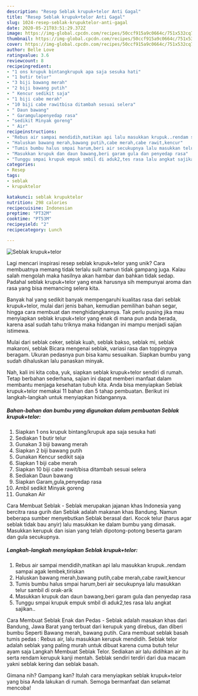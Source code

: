 ```yaml
---
description: "Resep Seblak krupuk+telor Anti Gagal"
title: "Resep Seblak krupuk+telor Anti Gagal"
slug: 1024-resep-seblak-krupuktelor-anti-gagal
date: 2020-05-21T03:51:29.372Z
image: https://img-global.cpcdn.com/recipes/50ccf915a9c0664c/751x532cq70/seblak-krupuktelor-foto-resep-utama.jpg
thumbnail: https://img-global.cpcdn.com/recipes/50ccf915a9c0664c/751x532cq70/seblak-krupuktelor-foto-resep-utama.jpg
cover: https://img-global.cpcdn.com/recipes/50ccf915a9c0664c/751x532cq70/seblak-krupuktelor-foto-resep-utama.jpg
author: Belle Love
ratingvalue: 3.6
reviewcount: 8
recipeingredient:
- "1 ons krupuk bintangkrupuk apa saja sesuka hati"
- "1 butir telur"
- "3 biji bawang merah"
- "2 biji bawang putih"
- " Kencur sedikit saja"
- "1 biji cabe merah"
- "10 biji cabe rawitbisa ditambah sesuai selera"
- " Daun bawang"
- " Garamgulapenyedap rasa"
- "sedikit Minyak goreng"
- " Air"
recipeinstructions:
- "Rebus air sampai mendidih,matikan api lalu masukkan krupuk..rendam sampai agak lembek,tiriskan"
- "Haluskan bawang merah,bawang putih,cabe merah,cabe rawit,kencur"
- "Tumis bumbu halus smpai harum,beri air secukupnya lalu masukkan telur sambil di orak-arik"
- "Masukkan krupuk dan daun bawang,beri garam gula dan penyedap rasa"
- "Tunggu smpai krupuk empuk smbil di aduk2,tes rasa lalu angkat sajikan.."
categories:
- Resep
tags:
- seblak
- krupuktelor

katakunci: seblak krupuktelor 
nutrition: 298 calories
recipecuisine: Indonesian
preptime: "PT32M"
cooktime: "PT53M"
recipeyield: "2"
recipecategory: Lunch

---
```



![Seblak krupuk+telor](https://img-global.cpcdn.com/recipes/50ccf915a9c0664c/751x532cq70/seblak-krupuktelor-foto-resep-utama.jpg)

Lagi mencari inspirasi resep seblak krupuk+telor yang unik? Cara membuatnya memang tidak terlalu sulit namun tidak gampang juga. Kalau salah mengolah maka hasilnya akan hambar dan bahkan tidak sedap. Padahal seblak krupuk+telor yang enak harusnya sih mempunyai aroma dan rasa yang bisa memancing selera kita.

Banyak hal yang sedikit banyak mempengaruhi kualitas rasa dari seblak krupuk+telor, mulai dari jenis bahan, kemudian pemilihan bahan segar, hingga cara membuat dan menghidangkannya. Tak perlu pusing jika mau menyiapkan seblak krupuk+telor yang enak di mana pun anda berada, karena asal sudah tahu triknya maka hidangan ini mampu menjadi sajian istimewa.

Mulai dari seblak ceker, seblak kuah, seblak bakso, seblak mi, seblak makaroni, seblak Bicara mengenai seblak, variasi rasa dan toppingnya beragam. Ukuran pedasnya pun bisa kamu sesuaikan. Siapkan bumbu yang sudah dihaluskan lalu panaskan minyak.


Nah, kali ini kita coba, yuk, siapkan seblak krupuk+telor sendiri di rumah. Tetap berbahan sederhana, sajian ini dapat memberi manfaat dalam membantu menjaga kesehatan tubuh kita. Anda bisa menyiapkan Seblak krupuk+telor memakai 11 bahan dan 5 tahap pembuatan. Berikut ini langkah-langkah untuk menyiapkan hidangannya.

<!--inarticleads1-->

##### Bahan-bahan dan bumbu yang digunakan dalam pembuatan Seblak krupuk+telor:

1. Siapkan 1 ons krupuk bintang/krupuk apa saja sesuka hati
1. Sediakan 1 butir telur
1. Gunakan 3 biji bawang merah
1. Siapkan 2 biji bawang putih
1. Gunakan  Kencur sedikit saja
1. Siapkan 1 biji cabe merah
1. Siapkan 10 biji cabe rawit/bisa ditambah sesuai selera
1. Sediakan  Daun bawang
1. Siapkan  Garam,gula,penyedap rasa
1. Ambil sedikit Minyak goreng
1. Gunakan  Air


Cara Membuat Seblak - Seblak merupakan jajanan khas Indonesia yang bercitra rasa gurih dan Seblak adalah makanan khas Bandung. Namun beberapa sumber menyebutkan Seblak berasal dari. Kocok telur (harus agar seblak tidak bau anyir) lalu masukkan ke dalam bumbu yang dimasak. Masukkan kerupuk dan isian yang telah dipotong-potong beserta garam dan gula secukupnya. 

<!--inarticleads2-->

##### Langkah-langkah menyiapkan Seblak krupuk+telor:

1. Rebus air sampai mendidih,matikan api lalu masukkan krupuk..rendam sampai agak lembek,tiriskan
1. Haluskan bawang merah,bawang putih,cabe merah,cabe rawit,kencur
1. Tumis bumbu halus smpai harum,beri air secukupnya lalu masukkan telur sambil di orak-arik
1. Masukkan krupuk dan daun bawang,beri garam gula dan penyedap rasa
1. Tunggu smpai krupuk empuk smbil di aduk2,tes rasa lalu angkat sajikan..


Cara Membuat Seblak Enak dan Pedas - Seblak adalah masakan khas dari Bandung, Jawa Barat yang terbuat dari kerupuk yang direbus, dan diberi bumbu Seperti Bawang merah, bawang putih. Cara membuat seblak basah tumis pedas : Rebus air, lalu masukkan kerupuk mendidih. Seblak telor adalah seblak yang paling murah untuk dibuat karena cuma butuh telur ayam saja Langkah Membuat Seblak Telor. Sediakan air lalu didihkan air itu serta rendam kerupuk kanji mentah. Seblak sendiri terdiri dari dua macam yakni seblak kering dan seblak basah. 

Gimana nih? Gampang kan? Itulah cara menyiapkan seblak krupuk+telor yang bisa Anda lakukan di rumah. Semoga bermanfaat dan selamat mencoba!
